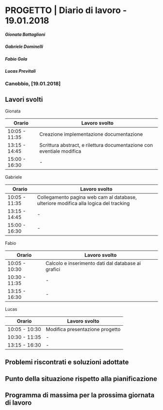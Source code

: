# PROGETTO | Diario di lavoro - 19.01.2018
##### Gionata Battaglioni
##### Gabriele Dominelli
##### Fabio Gola
##### Lucas Previtali
### Canobbio, [19.01.2018]

## Lavori svolti
Gionata


|Orario        |Lavoro svolto                 |
|--------------|------------------------------|
|10:05 - 11:35 |Creazione implementazione documentazione|                 
|13:15 - 14:45 |Scrittura abstract, e rilettura documentazione con eventiale modifica|
|15:00 - 16:30 |-|

Gabriele

|Orario        |Lavoro svolto                 |
|--------------|------------------------------|
|10:05 - 11:35 |Collegamento pagina web cam al database, ulteriore modifica alla logica del tracking|                 
|13:15 - 14:45 |-|
|15:00 - 16:30 |-|

Fabio

|Orario        |Lavoro svolto                 |
|--------------|------------------------------|
|10:05 - 10:30 |Calcolo e inserimento dati dal database ai grafici|
|10:30 - 11:35 |-|                         
|13:15 - 16:30 |-|


Lucas


|Orario        |Lavoro svolto                 |
|--------------|------------------------------|
|10:05 - 10:30 |Modifica presentazione progetto|
|10:30 - 11:35 |-|                         
|13:15 - 16:30 |-|


##  Problemi riscontrati e soluzioni adottate


##  Punto della situazione rispetto alla pianificazione


## Programma di massima per la prossima giornata di lavoro

